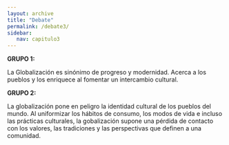 ```yaml
---
layout: archive
title: "Debate"
permalink: /debate3/
sidebar:
   nav: capitulo3
---
```


**GRUPO 1:**

La Globalización es sinónimo de progreso y modernidad. Acerca a los pueblos y los enriquece al fomentar un intercambio cultural.


**GRUPO 2:**

La globalización pone en peligro la identidad cultural de los pueblos del mundo. Al uniformizar los hábitos de consumo, los modos de vida e incluso las prácticas culturales, la gobalización supone una pérdida de contacto con los valores, las tradiciones y las perspectivas que definen a una comunidad. 
